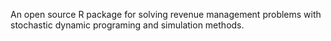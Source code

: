 An open source R package for solving revenue management problems with stochastic dynamic programing and simulation methods.